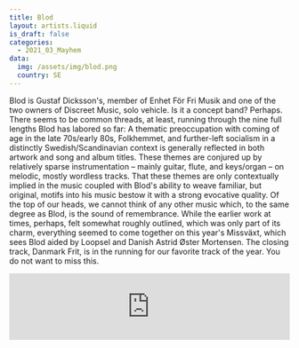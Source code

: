 ```yaml
---
title: Blod
layout: artists.liquid
is_draft: false
categories:
  - 2021_03_Mayhem
data:
  img: /assets/img/blod.png
  country: SE
---
```


Blod is Gustaf Dicksson's, member of Enhet För Fri Musik and one of the two owners of Discreet Music, solo vehicle. Is it a concept band? Perhaps. There seems to be common threads, at least, running through the nine full lengths Blod has labored so far: A thematic preoccupation with coming of age in the late 70s/early 80s, Folkhemmet, and further-left socialism in a distinctly Swedish/Scandinavian context is generally reflected in both artwork and song and album titles. These themes are conjured up by relatively sparse instrumentation – mainly guitar, flute, and keys/organ – on melodic, mostly wordless tracks. That these themes are only contextually implied in the music coupled with Blod's ability to weave familiar, but original, motifs into his music bestow it with a strong evocative quality. Of the top of our heads, we cannot think of any other music which, to the same degree as Blod, is the sound of remembrance. While the earlier work at times, perhaps, felt somewhat roughly outlined, which was only part of its charm, everything seemed to come together on this year's Missväxt, which sees Blod aided by Loopsel and Danish Astrid Øster Mortensen. The closing track, Danmark Frit, is in the running for our favorite track of the year. You do not want to miss this.

<iframe style="border: 0; width: 100%; height: 120px;" src="https://bandcamp.com/EmbeddedPlayer/album=1706315229/size=large/bgcol=ffffff/linkcol=0687f5/tracklist=false/artwork=small/transparent=true/" seamless><a href="https://discreetmusicgbg.bandcamp.com/album/blod-missv-xt">Blod - Missväxt by Blod</a></iframe>
